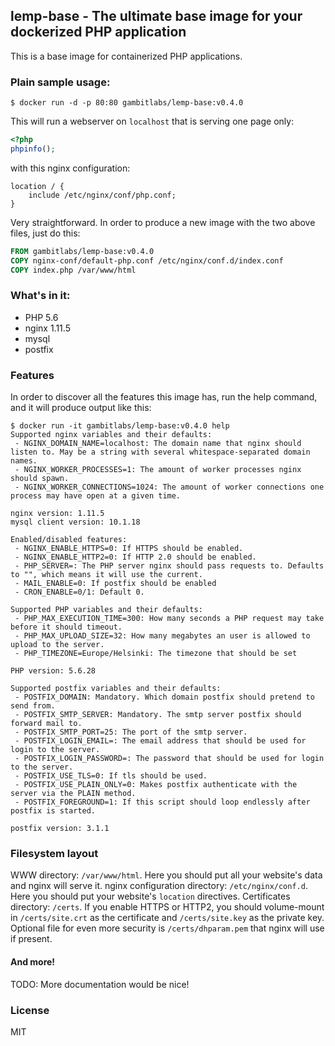 ## lemp-base - The ultimate base image for your dockerized PHP application

This is a base image for containerized PHP applications.

### Plain sample usage:

```console
$ docker run -d -p 80:80 gambitlabs/lemp-base:v0.4.0
```

This will run a webserver on `localhost` that is serving one page only:

```php
<?php
phpinfo();

```

with this nginx configuration:
```nginx
location / {
	include /etc/nginx/conf/php.conf;
}
```

Very straightforward. In order to produce a new image with the two above files, just do this:
```Dockerfile
FROM gambitlabs/lemp-base:v0.4.0
COPY nginx-conf/default-php.conf /etc/nginx/conf.d/index.conf
COPY index.php /var/www/html
```

### What's in it:

 - PHP 5.6
 - nginx 1.11.5
 - mysql
 - postfix

### Features

In order to discover all the features this image has, run the help command, and it will produce output like this:

```console
$ docker run -it gambitlabs/lemp-base:v0.4.0 help
Supported nginx variables and their defaults:
 - NGINX_DOMAIN_NAME=localhost: The domain name that nginx should listen to. May be a string with several whitespace-separated domain names.
 - NGINX_WORKER_PROCESSES=1: The amount of worker processes nginx should spawn.
 - NGINX_WORKER_CONNECTIONS=1024: The amount of worker connections one process may have open at a given time.

nginx version: 1.11.5
mysql client version: 10.1.18

Enabled/disabled features:
 - NGINX_ENABLE_HTTPS=0: If HTTPS should be enabled.
 - NGINX_ENABLE_HTTP2=0: If HTTP 2.0 should be enabled.
 - PHP_SERVER=: The PHP server nginx should pass requests to. Defaults to "", which means it will use the current.
 - MAIL_ENABLE=0: If postfix should be enabled
 - CRON_ENABLE=0/1: Default 0.

Supported PHP variables and their defaults:
 - PHP_MAX_EXECUTION_TIME=300: How many seconds a PHP request may take before it should timeout.
 - PHP_MAX_UPLOAD_SIZE=32: How many megabytes an user is allowed to upload to the server.
 - PHP_TIMEZONE=Europe/Helsinki: The timezone that should be set

PHP version: 5.6.28

Supported postfix variables and their defaults:
 - POSTFIX_DOMAIN: Mandatory. Which domain postfix should pretend to send from.
 - POSTFIX_SMTP_SERVER: Mandatory. The smtp server postfix should forward mail to.
 - POSTFIX_SMTP_PORT=25: The port of the smtp server.
 - POSTFIX_LOGIN_EMAIL=: The email address that should be used for login to the server.
 - POSTFIX_LOGIN_PASSWORD=: The password that should be used for login to the server.
 - POSTFIX_USE_TLS=0: If tls should be used.
 - POSTFIX_USE_PLAIN_ONLY=0: Makes postfix authenticate with the server via the PLAIN method.
 - POSTFIX_FOREGROUND=1: If this script should loop endlessly after postfix is started.

postfix version: 3.1.1
```

### Filesystem layout

WWW directory: `/var/www/html`. Here you should put all your website's data and nginx will serve it.
nginx configuration directory: `/etc/nginx/conf.d`. Here you should put your website's `location` directives.
Certificates directory: `/certs`. If you enable HTTPS or HTTP2, you should volume-mount in `/certs/site.crt` as the certificate and `/certs/site.key` as the private key. Optional file for even more security is `/certs/dhparam.pem` that nginx will use if present.

#### And more!

TODO: More documentation would be nice!

### License

MIT
